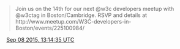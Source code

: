 > Join us  on the 14th for our next @w3c developers meetup with @w3ctag in Boston/Cambridge\. RSVP and details at http://www\.meetup\.com/W3C\-developers\-in\-Boston/events/225100984/

<img src="../media/tweet.ico" width="12" /> [Sep 08 2015, 13:14:35 UTC](https://twitter.com/w3cdevs/status/641238199415742464)